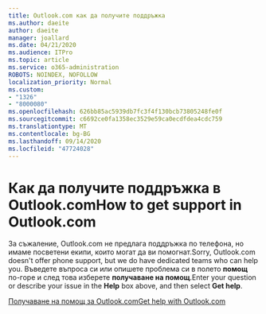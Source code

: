 ```yaml
---
title: Outlook.com как да получите поддръжка
ms.author: daeite
author: daeite
manager: joallard
ms.date: 04/21/2020
ms.audience: ITPro
ms.topic: article
ms.service: o365-administration
ROBOTS: NOINDEX, NOFOLLOW
localization_priority: Normal
ms.custom:
- "1326"
- "8000080"
ms.openlocfilehash: 626bb85ac5939db7fc3f4f130bcb73805248fe0f
ms.sourcegitcommit: c6692ce0fa1358ec3529e59ca0ecdfdea4cdc759
ms.translationtype: MT
ms.contentlocale: bg-BG
ms.lasthandoff: 09/14/2020
ms.locfileid: "47724028"
---
```

# <a name="how-to-get-support-in-outlookcom"></a><span data-ttu-id="5e71f-102">Как да получите поддръжка в Outlook.com</span><span class="sxs-lookup"><span data-stu-id="5e71f-102">How to get support in Outlook.com</span></span>

<span data-ttu-id="5e71f-103">За съжаление, Outlook.com не предлага поддръжка по телефона, но имаме посветени екипи, които могат да ви помогнат.</span><span class="sxs-lookup"><span data-stu-id="5e71f-103">Sorry, Outlook.com doesn't offer phone support, but we do have dedicated teams who can help you.</span></span>
<span data-ttu-id="5e71f-104">Въведете въпроса си или опишете проблема си в полето **помощ** по-горе и след това изберете **получаване на помощ**.</span><span class="sxs-lookup"><span data-stu-id="5e71f-104">Enter your question or describe your issue in the **Help** box above, and then select **Get help**.</span></span>

[<span data-ttu-id="5e71f-105">Получаване на помощ за Outlook.com</span><span class="sxs-lookup"><span data-stu-id="5e71f-105">Get help with Outlook.com</span></span>](https://support.office.com/article/40676ad0-c831-45ac-a023-5be633be798d?wt.mc_id=Office_Outlook_com_Alchemy)
